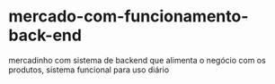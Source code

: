 # mercado-com-funcionamento-back-end
mercadinho com sistema de backend que alimenta o negócio com os produtos, sistema funcional para uso diário
